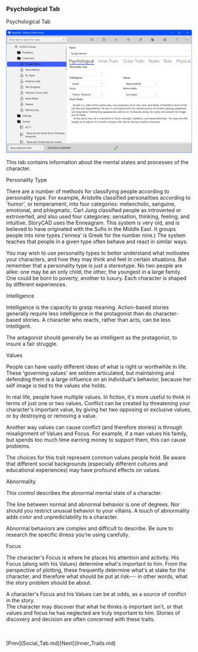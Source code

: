 ### Psychological Tab ###
Psychological Tab <br/>

![](Character-Psychological-Tab.png)

This tab contains information about the mental states and processes of the character. <br/>

Personality Type <br/>

There are a number of methods for classifying people according to personality type.   For example,  Aristotle classified personalities according to 'humor', or temperament, into four categories: melancholic, sanguine, emotional, and phlegmatic.  Carl Jung classified people as introverted or extroverted, and also used four categories: sensation, thinking, feeling, and intuitive. StoryCAD uses the Enneagram.  This system is very old, and is believed to have  originated with the Sufis in the Middle East.  It groups people into nine types ('ennea' is Greek for the number nine.)  The system teaches that people in a given type often behave and react in similar ways. <br/>

You may wish to use personality types to better understand what motivates your characters, and how they may think and feel in certain situations.  But remember that a personality type is just a stereotype.  No two people are alike: one may be an only child; the other, the youngest in a  large family.  One could be born to poverty, another to luxury.  Each character is shaped by different experiences. <br/>

Intelligence <br/>

Intelligence is the capacity to grasp meaning.  Action-based stories generally  require less intelligence in the protagonist than do character-based stories.  A character who reacts, rather than acts, can be less intelligent. <br/>

The antagonist should generally be as intelligent as the protagonist, to insure a fair struggle. <br/>

Values <br/>

People can have vastly different ideas of what is right or worthwhile in life. These 'governing values' are seldom articulated, but maintaining and defending them is a large influence on an individual's behavior, because her self image is tied to the values she holds. <br/>

In real life, people have multiple values.  In fiction, it's more useful to think in terms of just one or two values.  Conflict can be created by threatening your character's important value,  by giving her two opposing or exclusive values, or by destroying or removing a value. <br/>

Another way values can cause conflict (and therefore stories) is through misalignment of Values and Focus.  For example, if a man values his family, but spends too much time earning money to support them,  this can cause problems. <br/>

The choices for this trait represent common values people hold.  Be aware that different social backgrounds (especially different cultures and educational experiences)  may have profound effects on values. <br/>

Abnormality <br/>

This control describes the abnormal mental state of a character. <br/>

The line between normal and abnormal behavior is one of degrees.  Nor should you restrict unusual behavior to your villains.  A touch of abnormality adds color and unpredictability to a character. <br/>

Abnormal behaviors are complex and difficult to describe.  Be sure to research the specific illness you're using carefully. <br/>


Focus <br/>

The character's Focus is where he places his attention and activity.  His Focus (along with his Values) determine what's important to him.  From the perspective of plotting, these frequently determine what's at stake for the character, and therefore what should be put at risk--- in other words, what the story problem should be about. <br/>

A character's Focus and his Values can be at odds, as a source of conflict in the story. <br/>
The character may discover that what he thinks is important isn't, or that values and focus he has neglected are truly important to him.  Stories of discovery and decision are often concerned with these traits. <br/>

 <br/>
 <br/>
[Prev](Social_Tab.md)[Next](Inner_Traits.md) <br/>
